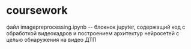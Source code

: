 # coursework

файл imagepreprocessing.ipynb -- блокнок jupyter, содержащий код с обработкой видеокадров и построением архитектур нейросетей с целью обнаружения на видео ДТП
